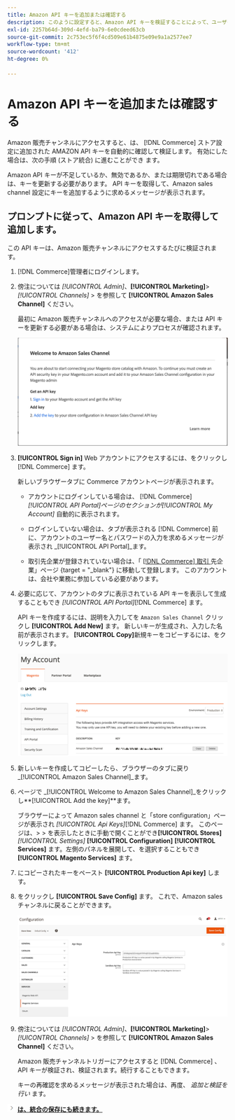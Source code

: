 ```yaml
---
title: Amazon API キーを追加または確認する
description: このように設定すると、Amazon API キーを検証することによって、ユーザーの Amazon 売り手アカウントとストアを統合することができます。
exl-id: 2257b64d-309d-4efd-ba79-6e0cdeed63cb
source-git-commit: 2c753ec5f6f4cd509e61b4875e09e9a1a2577ee7
workflow-type: tm+mt
source-wordcount: '412'
ht-degree: 0%

---
```


# Amazon API キーを追加または確認する

Amazon 販売チャンネルにアクセスすると、は、 [!DNL Commerce] ストア設定に追加された AMAZON API キーを自動的に確認して検証します。 有効にした場合は、次の手順 (ストア統合) に進むことができ [ ](./store-integration.md) ます。

Amazon API キーが不足しているか、無効であるか、または期限切れである場合は、キーを更新する必要があります。 API キーを取得して、Amazon sales channel 設定にキーを追加するように求めるメッセージが表示されます。

## プロンプトに従って、Amazon API キーを取得して追加します。

この API キーは、Amazon 販売チャンネルにアクセスするたびに検証されます。

1. [!DNL Commerce]管理者にログインします。

1. 傍注については _[!UICONTROL Admin]_、**[!UICONTROL Marketing]**>_[!UICONTROL Channels]_ > を参照して **[!UICONTROL Amazon Sales Channel]** ください。

   最初に Amazon 販売チャンネルへのアクセスが必要な場合、または API キーを更新する必要がある場合は、システムによりプロセスが確認されます。

   ![Amazon API キープロンプトを取得して追加します。](assets/amazon-api-verification-prompt.png)

1. **[!UICONTROL Sign in]** Web アカウントにアクセスするには、をクリックし [!DNL Commerce] ます。

   新しいブラウザータブに Commerce アカウントページが表示されます。

   - アカウントにログインしている場合は、 [!DNL Commerce] _[!UICONTROL API Portal]_ページのセクションが_[!UICONTROL My Account]_ 自動的に表示されます。

   - ログインしていない場合は、タブが表示される [!DNL Commerce] 前に、アカウントのユーザー名とパスワードの入力を求めるメッセージが表示され _[!UICONTROL API Portal]_ます。

   - 取引先企業が登録されていない場合は、「 [  [!DNL Commerce]  取引 ](https://account.magento.com/customer/account/login/) 先企業」ページ {target = &quot;_blank&quot;} に移動して登録します。 このアカウントは、会社や業務に参加している必要があります。

1. 必要に応じて、アカウントのタブに表示されている API キーを表示して生成することもでき _[!UICONTROL API Portal]_[!DNL Commerce] ます。

   API キーを作成するには、説明を入力してを `Amazon Sales Channel` クリックし **[!UICONTROL Add New]** ます。 新しいキーが生成され、入力した名前が表示されます。 **[!UICONTROL Copy]**&#x200B;新規キーをコピーするには、をクリックします。

   ![API キーの生成またはコピー](assets/amazon-add-api-key.png)

1. 新しいキーを作成してコピーしたら、ブラウザーのタブに戻り _[!UICONTROL Amazon Sales Channel]_ます。

1. ページで _[!UICONTROL Welcome to Amazon Sales Channel]_をクリックし&#x200B;**[!UICONTROL Add the key]**ます。

   ブラウザーによって Amazon sales channel と「store configuration」ページが表示され _[!UICONTROL Api Keys]_[!DNL Commerce] ます。 このページは、> > を表示したときに手動で開くことができ&#x200B;**[!UICONTROL Stores]**_[!UICONTROL Settings]_ **[!UICONTROL Configuration]** **[!UICONTROL Services]** ます。左側のパネルを展開して、を選択することもでき **[!UICONTROL Magento Services]** ます。

1. にコピーされたキーをペースト **[!UICONTROL Production Api key]** します。

1. をクリックし **[!UICONTROL Save Config]** ます。 これで、Amazon sales チャンネルに戻ることができます。

   ![ストア設定への API キーの追加](assets/config-magento-services-api-screen.png)

1. 傍注については _[!UICONTROL Admin]_、**[!UICONTROL Marketing]**>_[!UICONTROL Channels]_ > を参照して **[!UICONTROL Amazon Sales Channel]** ください。

   Amazon 販売チャンネルトリガーにアクセスすると [!DNL Commerce] 、API キーが検証され、検証されます。続行することもできます。

   キーの再確認を求めるメッセージが表示された場合は、再度、 _追加と検証を行い_ ます。

![次のアイコン ](assets/btn-next.png) [**は、統合の保存にも続きます。**](./store-integration.md)
